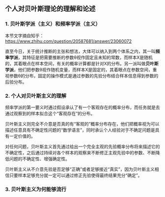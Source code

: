 ## 个人对贝叶斯理论的理解和论述

### 1. 贝叶斯学派（主义）和频率学派（主义）

本节文字摘自知乎：[https://www.zhihu.com/question/20587681/answer/23060072
](https://www.zhihu.com/question/20587681/answer/23060072)

直至今日，关于统计推断的主张和想法，大体可以纳入到两个体系之内，其一叫**频率学派**，其特征是把需要推断的参数θ视作固定且未知的常数，而样本X是随机的，其着眼点在样本空间，有关的概率计算都是针对X的分布。另一派叫做**贝叶斯学派**，他们把参数θ视作随机变量，而样本X是固定的，其着眼点在参数空间，重视参数θ的分布，固定的操作模式是通过参数的先验分布结合样本信息得到参数的后验分布。

### 2. 个人对贝叶斯主义的理解

频率学派的第一要义时通过假设承认了有一个客观存在的概率分布，而任务就是去通过观察到的样本拟合这个“客观存在”的分布。

贝叶斯主义则完全不介意是否真的有“客观的”概率分布存在，他们把概率视为可以描述任意具有不确定性问题的“数学语言”，同时承认个人经验对于不确定问题是具有一定价值的。

对任何问题，贝叶斯主义首先通过给出一个完全主观的先验概率分布将来描述它的不确定性，之后通过持续对各个样本的观察来不断修正主观先验中的参数、不断降低问题的不确定性、增强确定性。

贝叶斯主义从不介意先验是否足够“正确”或者足够接近“真实”，因为贝叶斯主义相信只要样本足够充分就一定可以通过修正先验使得最终结果充分“确定”。

### 3. 贝叶斯主义为何能够流行